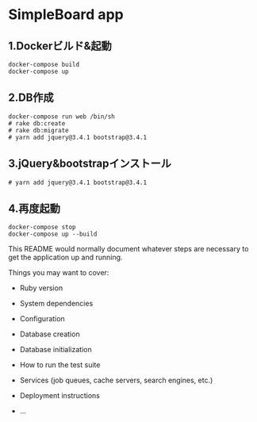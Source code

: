 # SimpleBoard app

## 1.Dockerビルド&起動
```
docker-compose build
docker-compose up
```

## 2.DB作成
```
docker-compose run web /bin/sh
# rake db:create
# rake db:migrate
# yarn add jquery@3.4.1 bootstrap@3.4.1
```

## 3.jQuery&bootstrapインストール
```
# yarn add jquery@3.4.1 bootstrap@3.4.1
```

## 4.再度起動
```
docker-compose stop
docker-compose up --build
```



This README would normally document whatever steps are necessary to get the
application up and running.

Things you may want to cover:

* Ruby version

* System dependencies

* Configuration

* Database creation

* Database initialization

* How to run the test suite

* Services (job queues, cache servers, search engines, etc.)

* Deployment instructions

* ...
